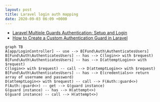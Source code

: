 ```yaml
---
layout: post
title: Laravel login auth mapping
date: 2020-09-03 06:09 +0000
---
```


* [Laravel Multiple Guards Authentication: Setup and Login](https://medium.com/@sagarmaheshwary31/laravel-multiple-guards-authentication-setup-and-login-2761564da986)
* [How to Create a Custom Authentication Guard in Laravel](https://code.tutsplus.com/tutorials/how-to-create-a-custom-authentication-guard-in-laravel--cms-29667)


```mermaid
graph TB
A[app/LoginController] -- use --> B[Fund\Auth\AuthenticatesUsers]
B[Fund\Auth\AuthenticatesUsers] -- has --> C(login<> with $request)
B[Fund\Auth\AuthenticatesUsers] -- has --> D(attemptLogin<> with $request)
C(login<> with $request) -- call --> D(attemptLogin<> with $request)
B[Fund\Auth\AuthenticatesUsers] -- has --> E(credentials<> return array of username and password)
D(attemptLogin<> with $request) -- call --> F(Auth::guard<>)
F(Auth::guard<>) -- get --> G(guard instance)
G(guard instance) -- has --> H(attempt<>)
G(guard instance) -- call --> H(attempt<>)
```

